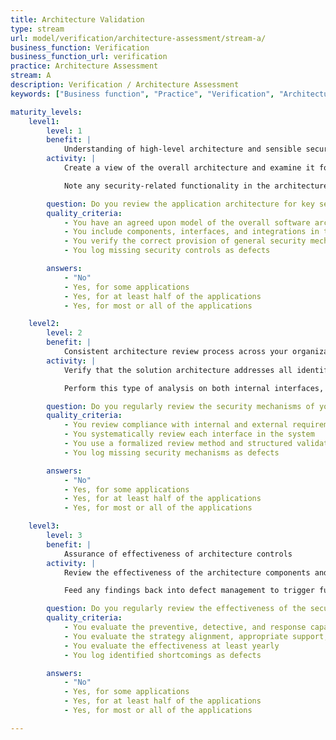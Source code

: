 ```yaml
---
title: Architecture Validation
type: stream
url: model/verification/architecture-assessment/stream-a/
business_function: Verification
business_function_url: verification
practice: Architecture Assessment
stream: A
description: Verification / Architecture Assessment
keywords: ["Business function", "Practice", "Verification", "Architecture Assessment"]

maturity_levels:
    level1:
        level: 1
        benefit: |
            Understanding of high-level architecture and sensible security measures
        activity: |
            Create a view of the overall architecture and examine it for the correct provision of general security mechanisms such as authentication, authorization, user and rights management, secure communication, data protection, key management and log management. Also consider the support for privacy. Do this based on project artifacts such as architecture or design documents, or interviews with business owners and technical staff. Also consider the infrastructure components - these are all the systems, components and libraries (including SDKs) that are not specific to the application, but provide direct support to use or manage the application(s) in the organisation.

            Note any security-related functionality in the architecture and review its correct provision. Do this in an ad-hoc manner, from the point of view of anonymous users, authorized users, and specific application roles.

        question: Do you review the application architecture for key security objectives on an ad-hoc basis?
        quality_criteria:
            - You have an agreed upon model of the overall software architecture
            - You include components, interfaces, and integrations in the architecture model
            - You verify the correct provision of general security mechanisms
            - You log missing security controls as defects

        answers:
            - "No"
            - Yes, for some applications
            - Yes, for at least half of the applications
            - Yes, for most or all of the applications

    level2:
        level: 2
        benefit: |
            Consistent architecture review process across your organization
        activity: |
            Verify that the solution architecture addresses all identified security and compliance requirements. For each interface in the application, iterate through the list of security and compliance requirements and analyze the architecture for their provision. Also perform an interaction or data flow analysis to ensure that the requirements are adequately addressed over different components. Elaborate the analysis to show the design-level features that address each requirement.

            Perform this type of analysis on both internal interfaces, e.g. between tiers, as well as external ones, e.g. those comprising the attack surface. Also identify and validate important design decisions made as part of the architecture, in particular when they deviate from the available shared security solutions in the organization. Finally, update the findings based on changes made during the development cycle, and note any requirements that are not clearly provided at the design level as assessment findings.

        question: Do you regularly review the security mechanisms of your architecture?
        quality_criteria:
            - You review compliance with internal and external requirements
            - You systematically review each interface in the system
            - You use a formalized review method and structured validation
            - You log missing security mechanisms as defects

        answers:
            - "No"
            - Yes, for some applications
            - Yes, for at least half of the applications
            - Yes, for most or all of the applications

    level3:
        level: 3
        benefit: |
            Assurance of effectiveness of architecture controls
        activity: |
            Review the effectiveness of the architecture components and their provided security mechanisms in terms of alignment with the overall strategy of the organization, and scrutinize the degree of availability, scalability and enterprise-readiness of the chosen security solutions. While tactical choices for a particular application can make sense in specific contexts, it is important to keep an eye on the bigger picture and ensure future readiness of the designed solution.

            Feed any findings back into defect management to trigger further improvements to the architecture.

        question: Do you regularly review the effectiveness of the security controls?
        quality_criteria:
            - You evaluate the preventive, detective, and response capabilities of security controls
            - You evaluate the strategy alignment, appropriate support, and scalability of security controls
            - You evaluate the effectiveness at least yearly
            - You log identified shortcomings as defects

        answers:
            - "No"
            - Yes, for some applications
            - Yes, for at least half of the applications
            - Yes, for most or all of the applications

---
```

